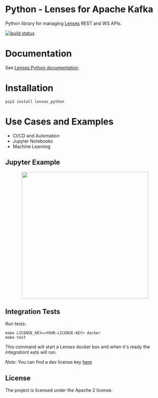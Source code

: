 # Python - Lenses for Apache Kafka

Python library for managing [Lenses](http://www.landoop.com/kafka-lenses) REST and WS APIs.

[![build status](https://travis-ci.org/Landoop/lenses-python.svg?branch=v2.2)](https://travis-ci.org/Landoop/lenses-python)

# Documentation

See [Lenses Python documentation](https://lenses.stream/dev/python-lib/).

# Installation

    pip3 install lenses_python

# Use Cases and Examples

* CI/CD and Automation
* Jupyter Notebooks
* Machine Learning

## Jupyter Example

<p align="center">
  <img src="https://pbs.twimg.com/media/DbeXsAZXcAAw8uy.jpg" width="400"/>
</p>

## Integration Tests

Run tests:

```
make LICENSE_KEY=<YOUR-LICENSE-KEY> docker
make test
```

This command will start a Lenses docker box and when it's ready the integrationt ests will run.

*Note*: You can find a dev license key [here](https://www.landoop.com/downloads/)

## License

The project is licensed under the Apache 2 license.
